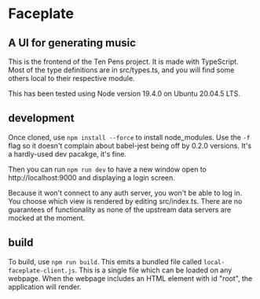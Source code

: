 # Faceplate
## A UI for generating music

This is the frontend of the Ten Pens project. It is made with TypeScript. Most of the type definitions are in src/types.ts, and you will find some others local to their respective module.

This has been tested using Node version 19.4.0 on Ubuntu 20.04.5 LTS.


## development
Once cloned, use `npm install --force` to install node_modules. Use the `-f` flag so it doesn't complain about babel-jest being off by 0.2.0 versions. It's a hardly-used dev pacakge, it's fine.

Then you can run `npm run dev` to have a new window open to http://localhost:9000 and displaying a login screen.

Because it won't connect to any auth server, you won't be able to log in.
You choose which view is rendered by editing src/index.ts. There are no guarantees of functionality as none of the upstream data servers are mocked at the moment.

## build

To build, use `npm run build`. This emits a bundled file called `local-faceplate-client.js`. This is a single file which can be loaded on any webpage. When the webpage includes an HTML element with id "root", the application will render.
